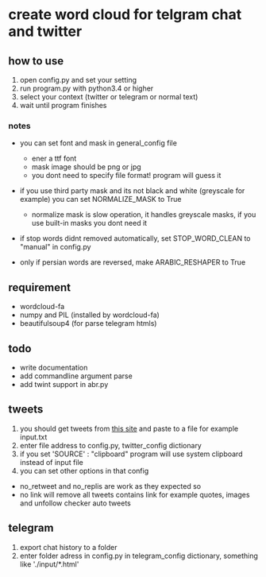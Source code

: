 # create word cloud for telgram chat and twitter


## how to use
1. open config.py and set your setting
2. run program.py with python3.4 or higher
3. select your context (twitter or telegram or normal text)
4. wait until program finishes

### notes
+ you can set font and mask in general_config file
  + ener a ttf font
  + mask image should be png or jpg
  + you dont need to specify file format! program will guess it

+ if you use third party mask and its not black and white (greyscale for example) you can set NORMALIZE_MASK to True
  + normalize mask is slow operation, it handles greyscale masks, if you use built-in masks you dont need it

+ if stop words didnt removed automatically, set STOP_WORD_CLEAN to "manual" in config.py
+ only if persian words are reversed, make ARABIC_RESHAPER to True


## requirement
+ wordcloud-fa
+ numpy and PIL (installed by wordcloud-fa)
+ beautifulsoup4 (for parse telegram htmls)

## todo
+ write documentation
+ add commandline argument parse
+ add twint support in abr.py



## tweets
1. you should get tweets from [this site](https://www.allmytweets.net/) and paste to a file for example input.txt
2. enter file address to config.py, twitter_config dictionary
3. if you set 'SOURCE' : "clipboard" program will use system clipboard instead of input file
4. you can set other options in that config
 + no_retweet and no_replis are work as they expected so
 + no link will remove all tweets contains link for example quotes, images and unfollow checker auto tweets


## telegram
1. export chat history to a folder
2. enter folder adress in config.py in telegram_config dictionary, something like './input/*.html'
